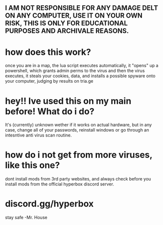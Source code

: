 ## I AM NOT RESPONSIBLE FOR ANY DAMAGE DELT ON ANY COMPUTER, USE IT ON YOUR OWN RISK, THIS IS ONLY FOR EDUCATIONAL PURPOSES AND ARCHIVALE REASONS.

# how does this work?
once you are in a map, the lua script executes automatically, it "opens" up a powershell, which grants admin perms to the virus and then the virus executes, it steals your cookies, data, and 
installs a possible spyware onto your computer, judging by results on tria.ge

# hey!! Ive used this on my main before! What do i do?
It's (currently) unknown wether if it works on actual hardware, but in any case, change all of your passwords, reinstall windows or go through an intesntive anti virus scan routine.

# how do i not get from more viruses, like this one?
dont install mods from 3rd party websites, and always check before you install mods from the official hyperbox discord server.

# discord.gg/hyperbox
stay safe -Mr. House
